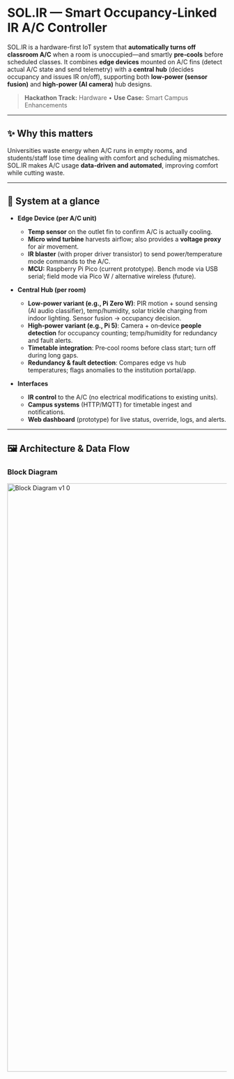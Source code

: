 # SOL.IR — Smart Occupancy‑Linked IR A/C Controller

SOL.IR is a hardware-first IoT system that **automatically turns off classroom A/C** when a room is unoccupied—and smartly **pre‑cools** before scheduled classes. It combines **edge devices** mounted on A/C fins (detect actual A/C state and send telemetry) with a **central hub** (decides occupancy and issues IR on/off), supporting both **low-power (sensor fusion)** and **high-power (AI camera)** hub designs.

> **Hackathon Track:** Hardware • **Use Case:** Smart Campus Enhancements

---

## ✨ Why this matters
Universities waste energy when A/C runs in empty rooms, and students/staff lose time dealing with comfort and scheduling mismatches. SOL.IR makes A/C usage **data-driven and automated**, improving comfort while cutting waste.

---

## 🧩 System at a glance

- **Edge Device (per A/C unit)**
  - **Temp sensor** on the outlet fin to confirm A/C is actually cooling.
  - **Micro wind turbine** harvests airflow; also provides a **voltage proxy** for air movement.
  - **IR blaster** (with proper driver transistor) to send power/temperature mode commands to the A/C.
  - **MCU:** Raspberry Pi Pico (current prototype). Bench mode via USB serial; field mode via Pico W / alternative wireless (future).

- **Central Hub (per room)**
  - **Low‑power variant (e.g., Pi Zero W)**: PIR motion + sound sensing (AI audio classifier), temp/humidity, solar trickle charging from indoor lighting. Sensor fusion → occupancy decision.
  - **High‑power variant (e.g., Pi 5)**: Camera + on‑device **people detection** for occupancy counting; temp/humidity for redundancy and fault alerts.
  - **Timetable integration**: Pre‑cool rooms before class start; turn off during long gaps.
  - **Redundancy & fault detection**: Compares edge vs hub temperatures; flags anomalies to the institution portal/app.

- **Interfaces**
  - **IR control** to the A/C (no electrical modifications to existing units).
  - **Campus systems** (HTTP/MQTT) for timetable ingest and notifications.
  - **Web dashboard** (prototype) for live status, override, logs, and alerts.

---

## 🖼️ Architecture & Data Flow


### Block Diagram

<img width="1267" height="1348" alt="Block Diagram v1 0" src="https://github.com/user-attachments/assets/4b7024ea-5dda-4dd3-9388-242190d88f44" />





